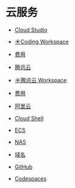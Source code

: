 # 云服务

<div id = "首"></div>
<script src = "../js/首.js"></script>

* [Cloud Studio](https://cloudstudio.net/)
* [☀️Coding Workspace](https://codecorp.cloudstudio.net/dashboard/workspace)
* [费用](https://codecorp.cloudstudio.net/dashboard/account-overview)

* [腾讯云](https://cloud.tencent.com/)
* [☀️腾讯云 Workspace](https://ide.cloud.tencent.com/dashboard/workspace)
* [费用](https://ide.cloud.tencent.com/dashboard/account-overview)

* [阿里云](https://www.aliyun.com/)
* [Cloud Shell](https://shell.aliyun.com/)
* [ECS](https://ecs.console.aliyun.com/)
* [NAS](https://nasnext.console.aliyun.com/)
* [域名](https://dc.console.aliyun.com/)

* [GitHub](https://github.com/)
* [Codespaces](https://github.com/codespaces)
